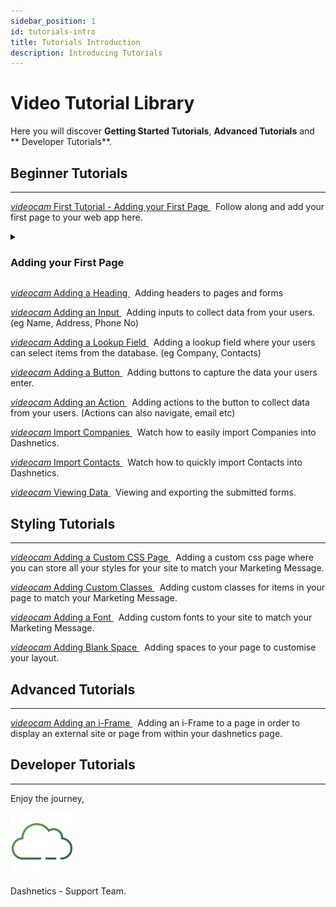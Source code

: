 ```yaml
---
sidebar_position: 1
id: tutorials-intro
title: Tutorials Introduction
description: Introducing Tutorials
---
```


# Video Tutorial Library

Here you will discover **Getting Started Tutorials**, **Advanced Tutorials** and ** Developer Tutorials**.

## Beginner Tutorials
---
[<i className="material-icons-h2">videocam</i> First Tutorial - Adding your First Page ](/vids/Dashnetics-addapage.mp4) &nbsp; Follow along and add your first page to your web app here.

<details>

<summary>

<h3 style={{ display: 'inline'}}> Adding your First Page </h3>

</summary><p></p>

<video width="99%" height="540" autoplay loop muted markdown="1">
<source src="/vids/Dashnetics-Intro.mp4" type="video/mp4" markdown="1" >
</video>

Welcome to the first video in the Dashnetics Video Tutorial Series.

For the best experience, we recommend you follow along with these Tutorials 

as you work on your own dashnetics server, pausing the video whenever you need to.

In this first video we will unbox a blank Dashnetics Application and add our first page.

After receiving a link and login details from your dashnetics team

The first thing to note is that Dashnetics is made up of two sites,  

your public facing site which will start out blank

and a password protected administration site which you will use to build your front facing site.

the difference between the two is an admin dot at the front of the admin site.

Once we've logged in to the admin site we can begin building our web application, 

Lets create our first page. 

The first option under the menu  is "Page Settings"

The button under Page Settings is "Add"

Lets give it a name e.g. "Home Page" and a URI e.g. "home"

Its our only page, so let's tick the "default" option which will make it our users' landing page.

Once we save, we can refresh our public facing site and see it has redirected us to our first page, which is blank.


</details>
<p></p>


[<i className="material-icons-h2">videocam</i> Adding a Heading ](/vids/Dashnetics-addheader.mp4)  &nbsp; Adding headers to pages and forms

[<i className="material-icons-h2">videocam</i> Adding an Input ](/vids/Dashnetics-addinputs.mp4)  &nbsp; Adding inputs to collect data from your users. (eg Name, Address, Phone No)

[<i className="material-icons-h2">videocam</i> Adding a Lookup Field ](/vids/Dashnetics-AddLookup.mp4)  &nbsp; Adding a lookup field where your users can select items from the database. (eg Company, Contacts)

[<i className="material-icons-h2">videocam</i> Adding a Button ](/vids/Dashnetics-addbutton.mp4)  &nbsp; Adding buttons to capture the data your users enter.

[<i className="material-icons-h2">videocam</i> Adding an Action ](/vids/Dashnetics-addaction.mp4)  &nbsp; Adding actions to the button to collect data from your users. (Actions can also navigate, email etc) 

[<i className="material-icons-h2">videocam</i> Import Companies ](/vids/Dashnetics-Import-Companies.mp4)  &nbsp; Watch how to easily import Companies into Dashnetics.

[<i className="material-icons-h2">videocam</i> Import Contacts ](/vids/Dashnetics-Import-Contacts.mp4)  &nbsp; Watch how to quickly import Contacts into Dashnetics.

[<i className="material-icons-h2">videocam</i> Viewing Data ](/vids/Dashnetics-submittedforms.mp4)  &nbsp; Viewing and exporting the submitted forms. 

## Styling Tutorials
---
[<i className="material-icons-h2">videocam</i> Adding a Custom CSS Page ](/vids/Dashnetics-addcustomcsspage.mp4)  &nbsp; Adding a custom css page where you can store all your styles for your site to match your Marketing Message.

[<i className="material-icons-h2">videocam</i> Adding Custom Classes ](/vids/Dashnetics-addcustomclasses.mp4)  &nbsp; Adding custom classes for items in your page to match your Marketing Message.

[<i className="material-icons-h2">videocam</i> Adding a Font ](/vids/Dashnetics-addfont.mp4)  &nbsp; Adding custom fonts to your site to match your Marketing Message.

[<i className="material-icons-h2">videocam</i> Adding Blank Space ](/vids/Dashnetics-addspace.mp4)  &nbsp; Adding spaces to your page to customise your layout.


## Advanced Tutorials
---
[<i className="material-icons-h2">videocam</i> Adding an i-Frame ](/vids/Dashnetics-addiframe.mp4)  &nbsp; Adding an i-Frame to a page in order to display an external site or page from within your dashnetics page. 

## Developer Tutorials
---

<div className="features-icon-container"></div>


Enjoy the journey, 

[ ![](/img/favicon.png) ](https://dashnetics.com.au)

Dashnetics - Support Team.


